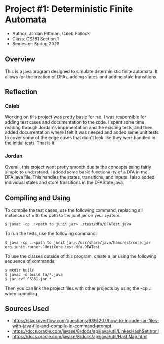 
# Project #1: Deterministic Finite Automata

* Author: Jordan Pittman, Caleb Pollock
* Class: CS361 Section 1
* Semester: Spring 2025

## Overview

This is a java program designed to simulate deterministic finite
automata. It allows for the creation of DFAs, adding states, and
adding state transitions.

## Reflection

### Caleb

Working on this project was pretty basic for me. I was responsible
for adding test cases and documentation to the code. I spent
some time reading through Jordan's implimentation and the existing
tests, and then added documentation where I felt it was needed and
added some unit tests to cover some of the edge cases that didn't
look like they were handled in the initial tests. That is it.

### Jordan

Overall, this project went pretty smooth due to the concepts being fairly simple to understand. I added some basic functionality of a DFA in the DFA.java file. This handles the states, transitions, and inputs. I also added individual states and store transitions in the DFAState.java. 

## Compiling and Using
   
To compile the test cases, use the following command, replacing
all instances of <path to junit jar> with the path to the junit
jar on your system:   
    
```
$ javac -cp .:<path to junit jar> ./test/dfa/DFATest.java   
```
   
To run the tests, use the following command:   
   
```
$ java -cp .:<path to junit jar>:/usr/share/java/hamcrest/core.jar org.junit.runner.JUnitCore test.dfa.DFATest   
```

To use the classes outside of this program, create a jar using
the following sequence of commands:

```
$ mkdir build
$ javac -d build fa/*.java
$ jar cvf CS361.jar *
```

Then you can link the project files with other projects
by using the -cp .:<path to jar> when compiling.

## Sources Used

* https://stackoverflow.com/questions/9395207/how-to-include-jar-files-with-java-file-and-compile-in-command-prompt
* https://docs.oracle.com/javase/8/docs/api/java/util/LinkedHashSet.html 
* https://docs.oracle.com/javase/8/docs/api/java/util/HashMap.html 
